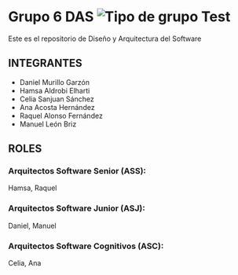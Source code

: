 # Grupo 6 DAS   ![Tipo de grupo Test](https://img.shields.io/badge/Tipo%20de%20grupo-TEST-green)
Este es el repositorio de Diseño y Arquitectura del Software
## INTEGRANTES
- Daniel Murillo Garzón
- Hamsa Aldrobi Elharti
- Celia Sanjuan Sánchez
- Ana Acosta Hernández
- Raquel Alonso Fernández
- Manuel León Briz
  
## ROLES
### Arquitectos Software Senior (ASS):
Hamsa, Raquel
### Arquitectos  Software  Junior  (ASJ):
Daniel, Manuel
### Arquitectos Software Cognitivos (ASC):
Celia, Ana
